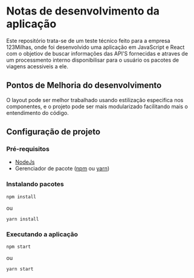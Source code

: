 # Notas de desenvolvimento da aplicação
Este repositório trata-se de um teste técnico feito para a empresa 123Milhas, onde foi desenvolvido uma aplicação em JavaScript e React com o objetiov de buscar informações das API'S fornecidas e atraves de um processmento interno disponibilisar para o usuário os pacotes de viagens acessiveis a ele.

## Pontos de Melhoria do desenvolvimento
O layout pode ser melhor trabalhado usando estilização especifica nos componentes, e o projeto pode ser mais modularizado facilitando mais o entendimento do código.

## Configuração de projeto
### Pré-requisitos
* [NodeJs](https://nodejs.org/en/)
* Gerenciador de pacote ([npm](https://www.npmjs.com/get-npm) ou [yarn](https://classic.yarnpkg.com/pt-BR/docs/install))

### Instalando pacotes
```
npm install
```
ou
```
yarn install
```

### Executando a aplicação
```
npm start
```
ou
```
yarn start
```
